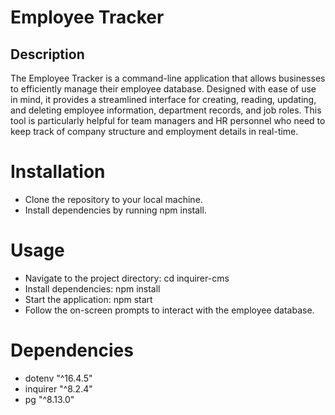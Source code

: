 # Employee Tracker
 
## Description

The Employee Tracker is a command-line application that allows businesses to efficiently manage their employee database. Designed with ease of use in mind, it provides a streamlined interface for creating, reading, updating, and deleting employee information, department records, and job roles. This tool is particularly helpful for team managers and HR personnel who need to keep track of company structure and employment details in real-time.

# Installation

+ Clone the repository to your local machine.
+ Install dependencies by running npm install.

# Usage
- Navigate to the project directory:
cd inquirer-cms
- Install dependencies:
npm install
- Start the application:
npm start
- Follow the on-screen prompts to interact with the employee database.

# Dependencies

 - dotenv    "^16.4.5"
 - inquirer  "^8.2.4"
 - pg        "^8.13.0"
